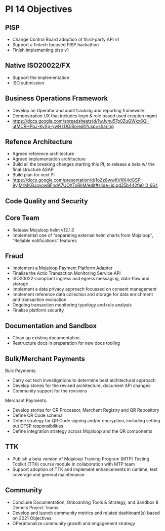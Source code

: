 # PI 14 Objectives

## PISP
- Change Control Board adoption of third-party API v1
- Support a fintech focused PISP hackathon
- Finish implementing pisp v1

## Native ISO20022/FX
- Support the implementation
- ISO submission 

## Business Operations Framework
- Develop an Operator and audit tracking and reporting framework
- Demonstration UX that includes login & role based used creation mgmt
- https://docs.google.com/spreadsheets/d/1wJynu57p0ZuQWkx6QI-utMCRHPbJ-KyXp-ywHzUQjBo/edit?usp=sharing

## Refence Architecture
- Agreed reference architecture
- Agreed implementation architecture
- Build all the breaking changes starting this PI, to release a beta w/ the final structure ASAP
- Build plan for next PI
- https://docs.google.com/presentation/d/1oZz8wwKVKK4dGSP-9yjMrMKBJovowBFndA7UOXToRkM/edit#slide=id.gd35b442fa0_0_664

## Code Quality and Security 

## Core Team
- Release Mojaloop helm v12.1.0
- Implementat one of “separating external helm charts from Mojaloop”, “Reliable notifications” features

## Fraud
- Implement a Mojaloop Payment Platform Adapter
- Finalise the Actio Transaction Monitoring Service API
- ISO20022-compliant ingress and egress messaging, data-flow and storage
- Implement a data privacy approach focussed on consent management
- Implement reference data collection and storage for data enrichment and transaction evaluation
- Ongoing transaction monitoring typology and rule analysis
- Finalise platform security

## Documentation and Sandbox
- Clean up existing documentation
- Restructure docs in preparation for new docs tooling

## Bulk/Merchant Payments
Bulk Payments:
- Carry out tech investigations to determine best architectural approach 
- Develop stories for the revised architecture, document API changes
- Community support for the revisions

Merchant Payments:
- Develop stories for QR Processor, Merchant Registry and QR Repository
- Define QR Code schema
- Define strategy for QR Code signing and/or encryption, including setting out DFSP responsibilities
- Define integration strategy across Mojaloop and the QR components

## TTK
- Publish a beta version of Mojaloop Training Program (MTP) Testing Toolkit (TTK) course module in collaboration with MTP team
- Support adoption of TTK and implement enhancements in runtime, test coverage and general maintenance.

## Community
- Conclude Documentation, Onboarding Tools & Strategy, and Sandbox & Demo's Project Teams
- Develop and launch community metrics and related dashboard(s) based on 2021 Objectives
- OPerationalize community growth and engagement strategy 
